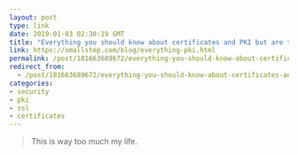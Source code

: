 ```yaml
---
layout: post
type: link
date: 2019-01-03 02:30:19 GMT
title: "Everything you should know about certificates and PKI but are too afraid to ask"
link: https://smallstep.com/blog/everything-pki.html
permalink: /post/181663689672/everything-you-should-know-about-certificates-and
redirect_from: 
  - /post/181663689672/everything-you-should-know-about-certificates-and
categories:
- security
- pki
- ssl
- certificates
---
```

<blockquote>This is way too much my life.</blockquote>